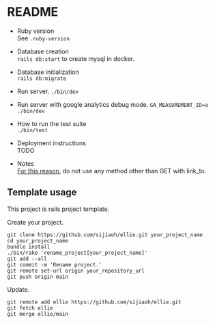 # README

- Ruby version  
  See `.ruby-version`

- Database creation  
  `rails db:start` to create mysql in docker.

- Database initialization  
  `rails db:migrate`

- Run server.
  `./bin/dev`

- Run server with google analytics debug mode.
  `GA_MEASUREMENT_ID=a ./bin/dev`

- How to run the test suite  
  `./bin/test`

- Deployment instructions  
  TODO

- Notes  
  [For this reason][link_to_reason], do not use any method other than GET with link_to.

## Template usage

This project is rails project template.

Create your project.

```
git clone https://github.com/sijiaoh/ellie.git your_project_name
cd your_project_name
bundle install
./bin/rake 'rename_project[your_project_name]'
git add --all
git commit -m 'Rename project.'
git remote set-url origin your_repository_url
git push origin main
```

Update.

```
git remote add ellie https://github.com/sijiaoh/ellie.git
git fetch ellie
git merge ellie/main
```

[link_to_reason]: https://qiita.com/jnchito/items/5c41a7031404c313da1f#destroy%E3%81%AE%E3%83%AC%E3%82%B9%E3%83%9D%E3%83%B3%E3%82%B9%E3%81%AB-status-see_other-%E3%82%92%E4%BB%98%E3%81%91%E3%82%8B%E5%BF%85%E8%A6%81%E3%81%8C%E3%81%82%E3%82%8B
